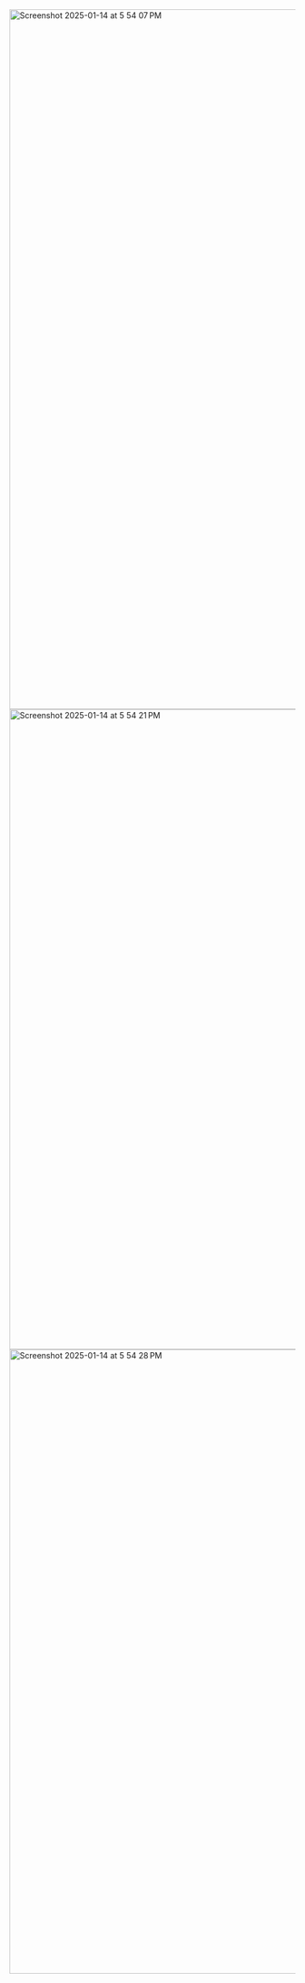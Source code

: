 <img width="1230" alt="Screenshot 2025-01-14 at 5 54 07 PM" src="https://github.com/user-attachments/assets/ff94b35d-8b36-4e81-90c3-78f9b64b6cb8" />
<img width="1125" alt="Screenshot 2025-01-14 at 5 54 21 PM" src="https://github.com/user-attachments/assets/c4feaf0a-fa5e-498a-b883-218d62f44e85" />
<img width="1097" alt="Screenshot 2025-01-14 at 5 54 28 PM" src="https://github.com/user-attachments/assets/efdfa862-6c0e-44c9-a1fb-a8d5f5a02888" />
